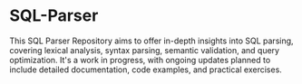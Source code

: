 # SQL-Parser
This SQL Parser Repository aims to offer in-depth insights into SQL parsing, covering lexical analysis, syntax parsing, semantic validation, and query optimization. It's a work in progress, with ongoing updates planned to include detailed documentation, code examples, and practical exercises. 
